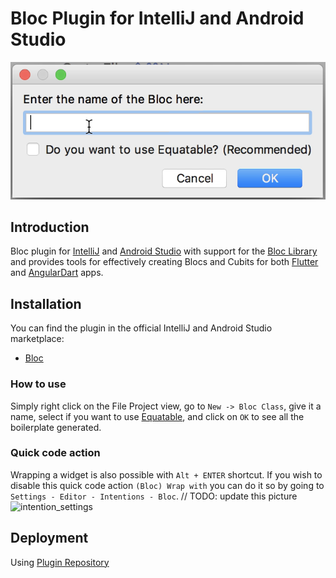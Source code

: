 # Bloc Plugin for IntelliJ and Android Studio

![dialog](https://github.com/felangel/bloc/raw/master/extensions/intellij/assets/dialog.png)

## Introduction

Bloc plugin for [IntelliJ](https://www.jetbrains.com/idea/) and [Android Studio](https://developer.android.com/studio/) with support for the [Bloc Library](https://bloclibrary.dev) and provides tools for effectively creating Blocs and Cubits for both [Flutter](https://flutter.dev/) and [AngularDart](https://angulardart.dev/) apps.

## Installation

You can find the plugin in the official IntelliJ and Android Studio marketplace:

- [Bloc](https://plugins.jetbrains.com/plugin/12129-bloc)

### How to use

Simply right click on the File Project view, go to `New -> Bloc Class`, give it a name, select if you want to use [Equatable](https://github.com/felangel/equatable), and click on `OK` to see all the boilerplate generated.

### Quick code action
Wrapping a widget is also possible with `Alt + ENTER` shortcut.
If you wish to disable this quick code action `(Bloc) Wrap with` you can do it so by going to 
`Settings - Editor - Intentions - Bloc`.
// TODO: update this picture
![intention_settings](https://user-images.githubusercontent.com/67197047/108888083-518f5d80-760b-11eb-9e5b-b11fc140a033.png)

## Deployment

Using [Plugin Repository](http://www.jetbrains.org/intellij/sdk/docs/plugin_repository/index.html)
